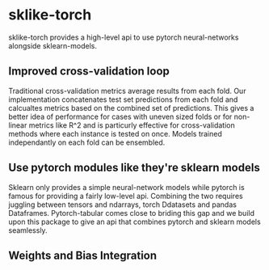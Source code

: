 # sklike-torch

sklike-torch provides a high-level api to use pytorch neural-networks alongside sklearn-models.


## Improved cross-validation loop 

Traditional cross-validation metrics average results from each fold. Our implementation concatenates test set predictions from each fold and calcualtes metrics based on the combined set of predictions. This gives a better idea of performance for cases with uneven sized folds or for non-linear metrics like R^2 and is particurly effective for cross-validation methods where each instance is tested on once. Models trained independantly on each fold can be ensembled.

## Use pytorch modules like they're sklearn models

Sklearn only provides a simple neural-network models while pytorch is famous for providing a fairly low-level api. Combining the two requires juggling between tensors and ndarrays, torch Ddatasets and pandas Dataframes. Pytorch-tabular comes close to briding this gap and we build upon this package to give an api that combines pytorch and sklearn models seamlessly.  

## Weights and Bias Integration

